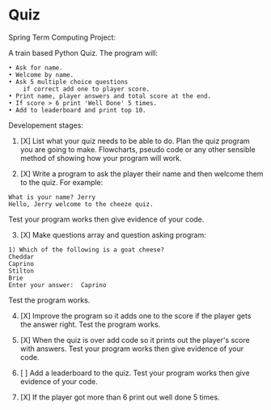 # Quiz
Spring Term Computing Project:

A train based Python Quiz.
The program will:

    • Ask for name.
    • Welcome by name.
    • Ask 5 multiple choice questions
        if correct add one to player score.
    • Print name, player answers and total score at the end.
    • If score > 6 print 'Well Done' 5 times.
    • Add to leaderboard and print top 10.

Developement stages:

1. [X] List what your quiz needs to be able to do. Plan the quiz program you are going to make. Flowcharts, pseudo code or any other sensible method of showing how your program will work.

2. [X] Write a program to ask the player their name and then welcome them to the quiz. For example: 
  ```
  What is your name? Jerry
  Hello, Jerry welcome to the cheeze quiz.
  ```
  Test your program works then give evidence of your code.

3. [X] Make questions array and question asking program:
  ```
  1) Which of the following is a goat cheese?
  Cheddar 
  Caprino 
  Stilton 
  Brie 
  Enter your answer:  Caprino
  ```
  Test the program works.
  
4. [X] Improve the program so it adds one to the score if the player gets the answer right. Test the program works.

5. [X] When the quiz is over add code so it prints out the player's score with answers. Test your program works then give evidence of your code.

6. [ ] Add a leaderboard to the quiz. Test your program works then give evidence of your code.

7. [X] If the player got more than 6 print out well done 5 times.

